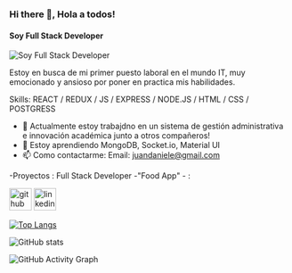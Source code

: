 ### Hi there 👋, Hola a todos! 
#### Soy Full Stack Developer
![Soy Full Stack Developer](https://images.pexels.com/photos/270404/pexels-photo-270404.jpeg?auto=compress&cs=tinysrgb&dpr=2&h=650&w=940)

Estoy en busca de mi primer puesto laboral en el mundo IT, muy emocionado y ansioso por poner en practica mis habilidades.

Skills: REACT / REDUX / JS / EXPRESS / NODE.JS / HTML / CSS / POSTGRESS

- 🔭 Actualmente estoy trabajdno en un sistema de gestión administrativa e innovación académica junto a otros compañeros! 
- 🌱 Estoy aprendiendo MongoDB, Socket.io, Material UI 
- 📫 Como contactarme: Email: juandaniele@gmail.com 

-Proyectos : Full Stack Developer -"Food App" - :


[<img src='https://cdn.jsdelivr.net/npm/simple-icons@3.0.1/icons/github.svg' alt='github' height='40'>](https://github.com/Juandaniele)  [<img src='https://cdn.jsdelivr.net/npm/simple-icons@3.0.1/icons/linkedin.svg' alt='linkedin' height='40'>](https://www.linkedin.com/in/https://www.linkedin.com/in/juan-cruz-daniele//)  

[![Top Langs](https://github-readme-stats.vercel.app/api/top-langs/?username=Juandaniele)](https://github.com/anuraghazra/github-readme-stats)

![GitHub stats](https://github-readme-stats.vercel.app/api?username=Juandaniele&show_icons=true)  

![GitHub Activity Graph](https://activity-graph.herokuapp.com/graph?username=Juandaniele)  

